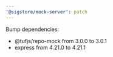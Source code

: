 ```yaml
---
'@sigstore/mock-server': patch
---
```


Bump dependencies:

- @tufjs/repo-mock from 3.0.0 to 3.0.1
- express from 4.21.0 to 4.21.1
